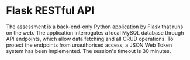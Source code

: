 # Flask RESTful API
The assessment is a back-end-only Python application by Flask that runs on the web.
The application interrogates a local MySQL database through API endpoints, which
allow data fetching and all CRUD operations. To protect the endpoints from
unauthorised access, a JSON Web Token system has been implemented. The session's
timeout is 30 minutes. 
